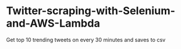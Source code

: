 # Twitter-scraping-with-Selenium-and-AWS-Lambda
Get top 10 trending tweets on every 30 minutes and saves to csv
